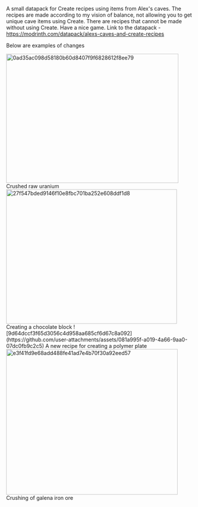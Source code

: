 A small datapack for Create recipes using items from Alex's caves. The recipes are made according to my vision of balance, not allowing you to get unique cave items using Create.
There are recipes that cannot be made without using Create. Have a nice game. Link to the datapack - https://modrinth.com/datapack/alexs-caves-and-create-recipes

Below are examples of changes

<img width="463" height="347" alt="0ad35ac098d58180b60d8407f9f6828612f8ee79" src="https://github.com/user-attachments/assets/8a0852d1-f7e7-4816-9a99-cf4f1fd59b66" />
Crushed raw uranium
<img width="459" height="361" alt="27f547bded9146f10e8fbc701ba252e608ddf1d8" src="https://github.com/user-attachments/assets/6de25783-e3f0-4d37-99d9-7a9bd5f83ea4" />
Creating a chocolate block
![9d64dccf3f65d3056c4d958aa685cf6d67c8a092](https://github.com/user-attachments/assets/081a995f-a019-4a66-9aa0-07dc0fb9c2c5)
A new recipe for creating a polymer plate
<img width="461" height="391" alt="e3f41fd9e68add488fe41ad7e4b70f30a92eed57" src="https://github.com/user-attachments/assets/77231688-9694-458d-8374-2b0210487ba6" />
Crushing of galena iron ore
